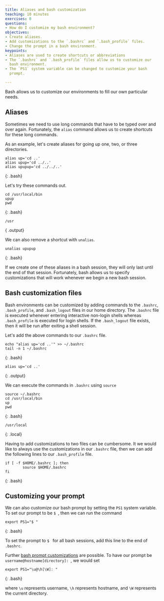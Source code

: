 ```yaml
---
title: Aliases and bash customization
teaching: 10 minutes
exercises: 0
questions:
- How do I customize my bash environment?
objectives:
- Create aliases.
- Add customizations to the `.bashrc` and `.bash_profile` files.
- Change the prompt in a bash environment.
keypoints:
- Aliases are used to create shortcuts or abbreviations
- The `.bashrc` and `.bash_profile` files allow us to customize our 
  bash environment.
- The `PS1` system variable can be changed to customize your bash
  prompt.

---
```


Bash allows us to customize our environments to fill our own
particular needs.

## Aliases

Sometimes we need to use long commands that have to be typed over and
over again.  Fortunately, the `alias` command allows us to create
shortcuts for these long commands.

As an example, let's create aliases for going up one, two, or three
directories.

~~~
alias up='cd ..'
alias upup='cd ../..'
alias upupup='cd ../../..'
~~~
{: .bash}

Let's try these commands out.

~~~
cd /usr/local/bin
upup
pwd
~~~
{: .bash}

~~~
/usr
~~~
{ .output}

We can also remove a shortcut with `unalias`.

~~~
unalias upupup
~~~
{: .bash}

If we create one of these aliases in a bash session, they will only
last until the end of that session. Fortunately, bash allows us to
specify customizations that will work whenever we begin a new bash
session.

## Bash customization files

Bash environments can be customized by adding commands to the
`.bashrc`, `.bash_profile`, and `.bash_logout` files in our home
directory.  The `.bashrc` file is executed whenever entering
interactive non-login shells whereas `.bash_profile` is executed for
login shells.  If the `.bash_logout` file exists, then it will be run
after exiting a shell session.

Let's add the above commands to our `.bashrc` file.

~~~
echo "alias up='cd ..'" >> ~/.bashrc
tail -n 1 ~/.bashrc
~~~
{: .bash}

~~~
alias up='cd ..'
~~~
{: .output}

We can execute the commands in `.bashrc` using `source`

~~~
source ~/.bashrc
cd /usr/local/bin
up
pwd
~~~
{: .bash}

~~~
/usr/local
~~~
{: .local}

Having to add customizations to two files can be cumbersome.  It we
would like to always use the customizations in our `.bashrc` file,
then we can add the following lines to our `.bash_profile` file.

~~~
if [ -f $HOME/.bashrc ]; then
        source $HOME/.bashrc
fi
~~~
{: .bash}

## Customizing your prompt

We can also customize our bash prompt by setting the `PS1` system
variable. To set our prompt to be `$ `, then we can run the command

~~~
export PS1="$ "
~~~
{: .bash}

To set the prompt to `$ ` for all bash sessions, add this line to the
end of `.bashrc`.

Further [bash prompt
customizations](https://www.howtogeek.com/307701/how-to-customize-and-colorize-your-bash-prompt)
are possible.  To have our prompt be `username@hostname[directory]: `,
we would set

~~~
export PS1="\u@\h[\W]: "
~~~
{: .bash}

where `\u` represents username, `\h` represents hostname, and `\W`
represents the current directory.  
